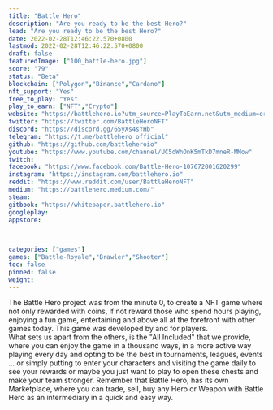 ```yaml
---
title: "Battle Hero"
description: "Are you ready to be the best Hero?"
lead: "Are you ready to be the best Hero?"
date: 2022-02-28T12:46:22.570+0800
lastmod: 2022-02-28T12:46:22.570+0800
draft: false
featuredImage: ["100_battle-hero.jpg"]
score: "79"
status: "Beta"
blockchain: ["Polygon","Binance","Cardano"]
nft_support: "Yes"
free_to_play: "Yes"
play_to_earn: ["NFT","Crypto"]
website: "https://battlehero.io?utm_source=PlayToEarn.net&utm_medium=organic&utm_campaign=gamepage"
twitter: "https://twitter.com/BattleHeroNFT"
discord: "https://discord.gg/65yXs4sYHb"
telegram: "https://t.me/battlehero_official"
github: "https://github.com/battleheroio"
youtube: "https://www.youtube.com/channel/UC5dWhOnK5mTkD7mneR-MMow"
twitch: 
facebook: "https://www.facebook.com/Battle-Hero-107672001620299"
instagram: "https://instagram.com/battlehero.io"
reddit: "https://www.reddit.com/user/BattleHeroNFT"
medium: "https://battlehero.medium.com/"
steam: 
gitbook: "https://whitepaper.battlehero.io"
googleplay: 
appstore: 

  
    
categories: ["games"]
games: ["Battle-Royale","Brawler","Shooter"]
toc: false
pinned: false
weight: 
---
```

The Battle Hero project was from the minute 0, to create a NFT game where not only rewarded with coins, if not reward those who spend hours playing, enjoying a fun game, entertaining and above all at the forefront with other games today. This game was developed by and for players.<br> What sets us apart from the others, is the "All Included" that we provide, where you can enjoy the game in a thousand ways, in a more active way playing every day and opting to be the best in tournaments, leagues, events ... or simply putting to enter your characters and visiting the game daily to see your rewards or maybe you just want to play to open these chests and make your team stronger. Remember that Battle Hero, has its own Marketplace, where you can trade, sell, buy any Hero or Weapon with Battle Hero as an intermediary in a quick and easy way.